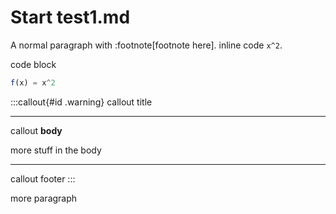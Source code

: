 # Start test1.md

A normal paragraph with :footnote[footnote here]. inline code `x^2`.

code block

```js
f(x) = x^2
```


:::callout{#id .warning}
callout title
***
callout **body**

more stuff in the body
***
callout footer
:::

more paragraph